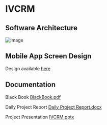 # IVCRM

## Software Architecture
![image](https://user-images.githubusercontent.com/44437936/115673937-cb716800-a36a-11eb-9804-adbcc6b07cd1.png)

## Mobile App Screen Design
Design available [here](https://docs.google.com/spreadsheets/d/12jaM6az_u4vIJ14rkUFdtzKLr0t6Bl-2Mbw3KUIDx2I/edit?usp=sharing)

## Documentation

Black Book [BlackBook.pdf](BlackBook.pdf)

Daily Project Report [Daily Project Report.docx](Daily%20Project%20Report.docx)

Project Presentation [IVCRM.pptx](IVCRM.pptx)

